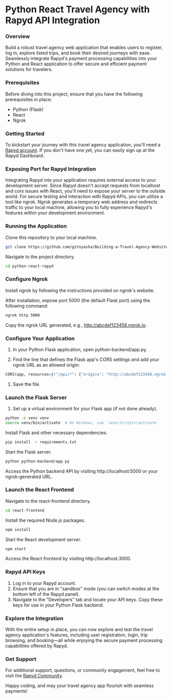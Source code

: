 # Python React Travel Agency with Rapyd API Integration

### Overview
Build a robust travel agency web application that enables users to register, log in, explore listed trips, and book their desired journeys with ease. Seamlessly integrate Rapyd's payment processing capabilities into your Python and React application to offer secure and efficient payment solutions for travelers.

### Prerequisites
Before diving into this project, ensure that you have the following prerequisites in place:

- Python (Flask)
- React
- Ngrok
  
### Getting Started
To kickstart your journey with this travel agency application, you'll need a [Rapyd account](https://dashboard.rapyd.net/). If you don't have one yet, you can easily sign up at the Rapyd Dashboard.

### Exposing Port for Rapyd Integration
Integrating Rapyd into your application requires external access to your development server. Since Rapyd doesn't accept requests from localhost and cors issues with React, you'll need to expose your server to the outside world. For secure testing and interaction with Rapyd APIs, you can utilize a tool like ngrok. Ngrok generates a temporary web address and redirects traffic to your local machine, allowing you to fully experience Rapyd's features within your development environment.

### Running the Application
Clone this repository to your local machine.

```bash
git clone https://github.com/gitnyasha/Building-a-Travel-Agency-Website-with-the-Rapyd-Payment-Gateway-Python-Flask-and-React.git
```

Navigate to the project directory.

```bash
cd python-react-rapyd
```

### Configure Ngrok
Install ngrok by following the instructions provided on ngrok's website.

After installation, expose port 5000 (the default Flask port) using the following command:

```bash
ngrok http 5000
```

Copy the ngrok URL generated, e.g., http://abcdef123456.ngrok.io.

### Configure Your Application

1. In your Python Flask application, open python-backend/app.py.

2. Find the line that defines the Flask app's CORS settings and add your ngrok URL as an allowed origin:

```python
CORS(app, resources={r"/api/*": {"origins": "http://abcdef123456.ngrok.io"}})
```
1. Save the file.
   
### Launch the Flask Server

1. Set up a virtual environment for your Flask app (if not done already).

```bash
python -m venv venv
source venv/bin/activate  # On Windows, use `venv\Scripts\activate`
```

Install Flask and other necessary dependencies.

```bash
pip install -r requirements.txt
```

Start the Flask server.

```bash
python python-backend/app.py
```

Access the Python backend API by visiting http://localhost:5000 or your ngrok-generated URL.

### Launch the React Frontend
Navigate to the react-frontend directory.

```bash
cd react-frontend
```

Install the required Node.js packages.

```bash
npm install
```

Start the React development server.

```bash
npm start
```

Access the React frontend by visiting http://localhost:3000.

### Rapyd API Keys

1. Log in to your Rapyd account.
2. Ensure that you are in "sandbox" mode (you can switch modes at the bottom left of the Rapyd panel).
3. Navigate to the "Developers" tab and locate your API keys. Copy these keys for use in your Python Flask backend.

### Explore the Integration

With the entire setup in place, you can now explore and test the travel agency application's features, including user registration, login, trip browsing, and booking—all while enjoying the secure payment processing capabilities offered by Rapyd.

### Get Support
For additional support, questions, or community engagement, feel free to visit the [Rapyd Community](https://community.rapyd.net/).

Happy coding, and may your travel agency app flourish with seamless payments!
